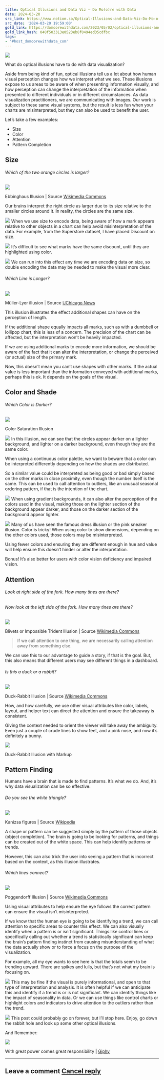 ```yaml
---
title: Optical Illusions and Data Viz – Do Mo(o)re with Data
date: 2024-03-20
src_link: https://www.notion.so/Optical-Illusions-and-Data-Viz-Do-Mo-o-re-with-Data-22fa1e98437844368739673c0b552a32
src_date: '2024-03-20 19:59:00'
gold_link: https://domoorewithdata.com/2023/05/02/optical-illusions-and-data-viz/
gold_link_hash: 040f503313e0523eb6f0494ed35cdfbc
tags:
- '#host_domoorewithdata_com'
---
```




![](https://domoorewithdata.files.wordpress.com/2023/05/twitter-post-18.png?w=1012)


What do optical illusions have to do with data visualization? 


Aside from being kind of fun, optical illusions tell us a lot about how human visual perception changes how we interpret what we see. These illusions expose to us areas to be aware of when presenting information visually, and how perception can change the interpretation of the information when presented to different individuals or in different circumstances. As data visualization practitioners, we are communicating with images. Our work is subject to these same visual systems, but the result is less fun when your charts are misinterpreted, but they can also be used to benefit the user.


Let’s take a few examples:


* Size
* Color
* Attention
* Pattern Completion


Size
----


###### Which of the two orange circles is larger?


![](https://domoorewithdata.files.wordpress.com/2023/05/640px-mond-vergleich.svg_.png?w=640)

Ebbinghaus Illusion | Source [Wikimedia Commons](https://upload.wikimedia.org/wikipedia/commons/thumb/b/bc/Mond-vergleich.svg/640px-Mond-vergleich.svg.png)


Our brains interpret the right circle as larger due to its size relative to the smaller circles around it. In reality, the circles are the same size.


![](https://domoorewithdata.files.wordpress.com/2023/05/image.png?w=732)
When we use size to encode data, being aware of how a mark appears relative to other objects in a chart can help avoid misinterpretation of the data. For example, from the Superstore dataset, I have placed Discount on size.


![](https://domoorewithdata.files.wordpress.com/2023/05/image-4.png?w=737)
It’s difficult to see what marks have the same discount, until they are highlighted using color.


![](https://domoorewithdata.files.wordpress.com/2023/05/image-1.png?w=737)
We can run into this effect any time we are encoding data on size, so double encoding the data may be needed to make the visual more clear.


###### Which Line is Longer?


![](https://domoorewithdata.files.wordpress.com/2023/05/image-6.png?w=1024)

Müller-Lyer illusion | Source [UChicago News](https://news.uchicago.edu/story/size-object-description-gesturing-intentions-muller-lyer-illusion-psychology#:~:text=The%20M%C3%BCller%2DLyer%20illusion%20is,are%20actually%20the%20same%20length.)


This illusion illustrates the effect additional shapes can have on the perception of length.


If the additional shape equally impacts all marks, such as with a dumbbell or lollipop chart, this is less of a concern. The precision of the chart can be affected, but the interpretation won’t be heavily impacted.


If we are using additional marks to encode more information, we should be aware of the fact that it can alter the interpretation, or change the perceived (or actual) size of the primary mark. 


Now, this doesn’t mean you can’t use shapes with other marks. If the actual value is less important than the information conveyed with additional marks, perhaps this is ok. It depends on the goals of the visual.


Color and Shade
---------------


###### Which Color is Darker?


![](https://domoorewithdata.files.wordpress.com/2023/05/image-7.png?w=531)

Color Saturation Illusion


![](https://domoorewithdata.files.wordpress.com/2023/05/image-8.png?w=516)
In this illusion, we can see that the circles appear darker on a lighter background, and lighter on a darker background, even though they are the same color.


When using a continuous color palette, we want to beware that a color can be interpreted differently depending on how the shades are distributed. 


So a similar value could be interpreted as being good or bad simply based on the other marks in close proximity, even though the number itself is the same. This can be used to call attention to outliers, like an unusual seasonal ordering pattern, if that is the intention of the chart.


![](https://domoorewithdata.files.wordpress.com/2023/05/image-10.png?w=806)
When using gradient backgrounds, it can also alter the perception of the colors used in the visual, making those on the lighter section of the background appear darker, and those on the darker section of the background appear lighter.


![](https://domoorewithdata.files.wordpress.com/2023/05/image-11.png?w=405)
Many of us have seen the famous dress illusion or the pink sneaker illusion. Color is tricky! When using color to show dimensions, depending on the other colors used, those colors may be misinterpreted. 


Using fewer colors and ensuring they are different enough in hue and value will help ensure this doesn’t hinder or alter the interpretation. 


Bonus! It’s also better for users with color vision deficiency and impaired vision.


Attention
---------


###### Look at right side of the fork. How many tines are there?


###### Now look at the left side of the fork. How many tines are there?


![](https://domoorewithdata.files.wordpress.com/2023/05/image-14.png?w=640)

Blivets or Impossible Trident Illusion | Source [Wikimedia Commons](https://upload.wikimedia.org/wikipedia/commons/thumb/b/be/Blivet2.svg/640px-Blivet2.svg.png)



> If we call attention to one thing, we are necessarily calling attention away from something else.


We can use this to our advantage to guide a story, if that is the goal. But, this also means that different users may see different things in a dashboard. 


###### Is this a duck or a rabbit?



[![](https://unbounce.com/photos/050421-optical-introduction-duck-rabbit-333x250.png)](https://unbounce.com/photos/050421-optical-introduction-duck-rabbit-333x250.png)


Duck-Rabbit Illusion | Source [Wikimedia Commons](https://upload.wikimedia.org/wikipedia/commons/thumb/4/45/Duck-Rabbit_illusion.jpg/640px-Duck-Rabbit_illusion.jpg)


How, and how carefully, we use other visual attributes like color, labels, layout, and helper text can direct the attention and ensure the takeaway is consistent. 


Giving the context needed to orient the viewer will take away the ambiguity. Even just a couple of crude lines to show feet, and a pink nose, and now it’s definitely a bunny.


![](https://domoorewithdata.files.wordpress.com/2023/05/image-20.png?w=661)

Duck-Rabbit Illusion with Markup


Pattern Finding
---------------


Humans have a brain that is made to find patterns. It’s what we do. And, it’s why data visualization can be so effective. 


###### Do you see the white triangle?


![](https://domoorewithdata.files.wordpress.com/2023/05/image-15.png?w=634)

Kanizsa figures | Source [Wikipedia](https://en.wikipedia.org/wiki/Illusory_contours)


A shape or pattern can be suggested simply by the pattern of those objects (object completion). The brain is going to be looking for patterns, and things can be created out of the white space. This can help identify patterns or trends.


However, this can also trick the user into seeing a pattern that is incorrect based on the context, as this illusion illustrates.


###### Which lines connect?


![](https://domoorewithdata.files.wordpress.com/2023/05/image-16.png?w=680)

Poggendorff Illusion | Source [Wikimedia Commons](https://upload.wikimedia.org/wikipedia/commons/thumb/8/84/Poggendorff-Illusion.png/640px-Poggendorff-Illusion.png)


Using visual attributes to help ensure the eye follows the correct pattern can ensure the visual isn’t misinterpreted.


If we know that the human eye is going to be identifying a trend, we can call attention to specific areas to counter this effect. We can also visually identify when a pattern is or isn’t significant. Things like control lines or specifically calling out whether a trend is statistically significant can keep the brain’s pattern finding instinct from causing misunderstanding of what the data actually show or to force a focus on the purpose of the visualization.


For example, all my eye wants to see here is that the totals seem to be trending upward. There are spikes and lulls, but that’s not what my brain is focusing on.


![](https://domoorewithdata.files.wordpress.com/2023/05/image-18.png?w=1024)
This may be fine if the visual is purely informational, and open to that type of interpretation and analysis. It is often helpful if we can anticipate this and identify if a trend is or is not significant. We can identify things like the impact of seasonality in data. Or we can use things like control charts or highlight colors and indicators to drive attention to the outliers rather than the trend.


![](https://domoorewithdata.files.wordpress.com/2023/05/image-17.png?w=1024)
This post could probably go on forever, but I’ll stop here. Enjoy, go down the rabbit hole and look up some other optical illusions. 


And Remember:



[![](https://media.giphy.com/media/10KIsXhwdoerHW/giphy.gif)](https://media.giphy.com/media/10KIsXhwdoerHW/giphy.gif)


With great power comes great responsibility | [Giphy](https://media.giphy.com/media/10KIsXhwdoerHW/giphy.gif)





---


Leave a comment [Cancel reply](/2023/05/02/optical-illusions-and-data-viz/#respond)
-----------------------------------------------------------------------------------